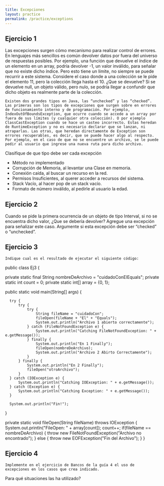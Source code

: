 ```yaml
---
title: Excepciones
layout: practice
permalink: /practice/exceptions
---
```


## Ejercicio 1
Las excepciones surgen cómo mecanismo para realizar control de errores. En lenguajes más sencillos es común devolver datos por fuera del universo de respuestas posibles. Por ejemplo, una función que devuelve el índice de un elemento en un array, podría devolver -1, un valor inválido, para señalar que no existe dicho índice. Pero esto tiene un límite, no siempre se puede recurrir a este sistema. Considere el caso donde a una colección se le pide el elemento 11, pero la colección llega hasta el 10. ¿Que se devuelve? Si se devuelve null, un objeto válido, pero nulo, se podría llegar a confundir que dicho objeto es realmente parte de la colección.

	Existen dos grandes tipos en Java, las “unchecked” y las “checked”. Las primeras son los tipos de excepciones que surgen sobre en errores de funcionamiento interno y de programación. Por ejemplo, IndexOutOfBoundsException, que ocurre cuando se accede a un array por fuera de sus límites (y cualquier otra colección). O por ejemplo ClassCastException cuando se hace un casteo incorrecto. Estas heredan de RuntimeException y no es necesario declarar que se lanzan, ni atraparlas. Las otras, que heredan directamente de Exception son errores recuperables, es decir, que se puede hacer algo al respecto. Por ejemplo, en el caso de que no se encuentre un archivo, se le puede pedir al usuario que ingrese una nueva ruta para dicho archivo.

Clasifique de que tipo debe ser cada excepción


- Método no implementado
- Corrupción de Memoria, al levantar una Clase en memoria.
- Conexión caída, al buscar un recurso en la red.
- Permisos Insuficientes, al querer acceder a recursos del sistema.
- Stack Vacío, al hacer pop de un stack vacío.
- Formato de número inválido, al pedirle al usuario la edad.

## Ejercicio 2

Cuando se pide la primera ocurrencia de un objeto de tipo Interval, si no se encuentra dicho valor, ¿Que se debería devolver? Agregue una excepción para señalizar este caso. Argumente si esta excepción debe ser “checked” o “unchecked”.


## Ejercicio 3

	Indique cual es el resultado de ejecutar el siguiente código:


public class Ej3 {

private static final String nombreDeArchivo = "cuidadoConElEquals";
private static int count = 0;
private static int[] array = {0, 1};

public static void main(String[] args) {


      try {
          try {
              try {
                  String fileName = "cuidadoCon";
                  fileOpen(fileName + "El" + "Equals");
                  System.out.println("Archivo 1 abierto correctamente");
              } catch (FileNotFoundException e) {
                  System.out.println("Catching FileNotFoundException: " + e.getMessage());
              } finally {
                  System.out.println("En 1 Finally");
                  fileOpen(nombreDeArchivo);
                  System.out.println("Archivo 2 Abirto Correctamente");
              }
          } finally {
              System.out.println("En 2 Finally");
              fileOpen("otroArchivo");
          }
      } catch (IOException e) {
          System.out.println("Catching IOException: " + e.getMessage());
      } catch (Exception e) {
          System.out.println("Catching Exception: " + e.getMessage());
      }

      System.out.println("Fin!");
}


private static void fileOpen(String fileName) throws IOException {
System.out.println("FileOpen: " + array[count]);
count++;
if(fileName == nombreDeArchivo) {
throw new FileNotFoundException("Archivo no encontrado");
} else {
throw new EOFException("Fin del Archivo");
}
}




## Ejercicio 4

	Implemente en el ejercicio de Bancos de la guía 4 el uso de excepciones en los casos que crea indicado.
Para qué situaciones las ha utilizado?
